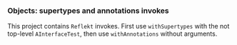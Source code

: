 ### Objects: supertypes and annotations invokes

This project contains `Reflekt` invokes. 
First use `withSupertypes` with the not top-level `AInterfaceTest`, 
then use `withAnnotations` without arguments.
